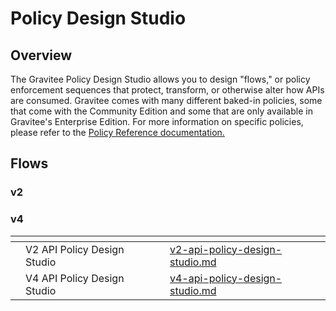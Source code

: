 # Policy Design Studio

## Overview

The Gravitee Policy Design Studio allows you to design "flows," or policy enforcement sequences that protect, transform, or otherwise alter how APIs are consumed. Gravitee comes with many different baked-in policies, some that come with the Community Edition and some that are only available in Gravitee's Enterprise Edition. For more information on specific policies, please refer to the [Policy Reference documentation. ](../../reference/policy-reference/)

## Flows

### v2

### v4

<table data-card-size="large" data-view="cards"><thead><tr><th></th><th></th><th></th><th data-hidden data-card-target data-type="content-ref"></th></tr></thead><tbody><tr><td></td><td>V2 API Policy Design Studio</td><td></td><td><a href="v2-api-policy-design-studio.md">v2-api-policy-design-studio.md</a></td></tr><tr><td></td><td>V4 API Policy Design Studio</td><td></td><td><a href="v4-api-policy-design-studio.md">v4-api-policy-design-studio.md</a></td></tr></tbody></table>

